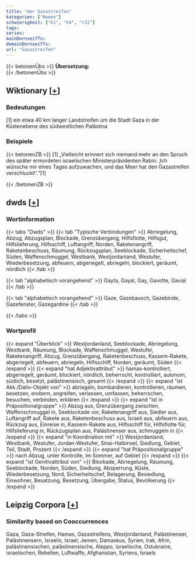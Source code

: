 ```yaml
---
title: "der Gazastreifen"
kategorien: ["Nomen"]
schwierigkeit: ["k1", "h4", "r12"]
tags:
series:
mainDornseiffs:
domainDornseiffs:
url: "Gazastreifen"
---
```


{{< betonenÜbs >}}
**Übersetzung:**  
{{< /betonenÜbs >}}

## Wiktionary [[+](https://de.wiktionary.org/wiki/Gazastreifen)]

### Bedeutungen
[1] ein etwa 40 km langer Landstreifen um die Stadt Gaza in der Küstenebene des südwestlichen Palästina  

### Beispiele
{{< betonenZB >}}
[1] „Vielleicht erinnert sich niemand mehr an den Spruch des später ermordeten israelischen Ministerpräsidenten Rabin: ‚Ich wünsche mir eines Tages aufzuwachen, und das Meer hat den Gazastreifen verschluckt!‘.“[1]  

{{< /betonenZB >}}


## dwds [[+](https://www.dwds.de/wb/Gazastreifen)]

### Wortinformation
{{< tabs "Dwds" >}}
{{< tab "Typische Verbindungen" >}}
Abriegelung, Abzug, Abzugsplan, Blockade, Grenzübergang, Hilfsflotte, Hilfsgut, Hilfslieferung, Hilfsschiff, Luftangriff, Norden, Raketenangriff, Raketenbeschuss, Räumung, Rückzugsplan, Seeblockade, Sicherheitschef, Süden, Waffenschmuggel, Westbank, Westjordanland, Westufer, Wiederbesetzung, abfeuern, abgeriegelt, abriegeln, blockiert, geräumt, nördlich
{{< /tab >}}

{{< tab "alphabetisch vorangehend" >}}
Gayta, Gayal, Gay, Gavotte, Gavial
{{< /tab >}}

{{< tab "alphabetisch vorangehend" >}}
Gaze, Gazebausch, Gazebinde, Gazefenster, Gazegardine
{{< /tab >}}

{{< /tabs >}}

### Wortprofil
{{< expand "Überblick" >}} Westjordanland, Seeblockade, Abriegelung, Westbank, Räumung, Blockade, Waffenschmuggel, Westufer, Raketenangriff, Abzug, Grenzübergang, Raketenbeschuss, Kassem-Rakete, abgeriegelt, abfeuern, abriegeln, Hilfsschiff, Norden, geräumt, Süden {{< /expand >}}
{{< expand "hat Adjektivattribut" >}} hamas-kontrolliert, abgeriegelt, geräumt, blockiert, nördlich, beherrscht, kontrolliert, autonom, südlich, besetzt, palästinensisch, gesamt {{< /expand >}}
{{< expand "ist Akk./Dativ-Objekt von" >}} abriegeln, bombardieren, kontrollieren, räumen, besetzen, erobern, angreifen, verlassen, umfassen, beherrschen, besuchen, verbinden, erklären {{< /expand >}}
{{< expand "ist in Präpositionalgruppe" >}} Abzug aus, Grenzübergang zwischen, Waffenschmuggel in, Seeblockade vor, Raketenangriff aus, Siedler aus, Luftangriff auf, Rakete aus, Raketenbeschuss aus, Israeli aus, abfeuern aus, Rückzug aus, Einreise in, Kassem-Rakete aus, Hilfsschiff für, Hilfsflotte für, Hilfslieferung in, Rückzugsplan aus, Palästinenser aus, schmuggeln in {{< /expand >}}
{{< expand "in Koordination mit" >}} Westjordanland, Westbank, Westufer, Jordan-Westufer, Sinai-Halbinsel, Siedlung, Gebiet, Teil, Stadt, Prozent {{< /expand >}}
{{< expand "hat Präpositionalgruppe" >}} nach Abzug, unter Kontrolle, im Sommer, auf Gebiet {{< /expand >}}
{{< expand "ist Genitivattribut von" >}} Blockade, Abriegelung, Räumung, Seeblockade, Norden, Süden, Siedlung, Absperrung, Küste, Wiederbesetzung, Nord, Sicherheitschef, Belagerung, Besiedlung, Einwohner, Besatzung, Besetzung, Übergabe, Status, Bevölkerung {{< /expand >}}

## Leipzig Corpora [[+](https://corpora.uni-leipzig.de/en/res?word=Gazastreifen&corpusId=deu_newscrawl-public_2018)]


### Similarity based on Cooccurrences
Gaza, Gaza-Streifen, Hamas, Gazastreifens, Westjordanland, Palästinenser, Palästinensern, Israelis, Israel, Jemen, Damaskus, Syrien, Irak, Afrin, palästinensischen, palästinensische, Aleppo, israelische, Ostukraine, israelischen, Rebellen, Luftwaffe, Afghanistan, Syriens, Israels

